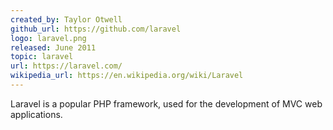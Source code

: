 ```yaml
---
created_by: Taylor Otwell
github_url: https://github.com/laravel
logo: laravel.png
released: June 2011
topic: laravel
url: https://laravel.com/
wikipedia_url: https://en.wikipedia.org/wiki/Laravel
---
```

Laravel is a popular PHP framework, used for the development of MVC web applications.